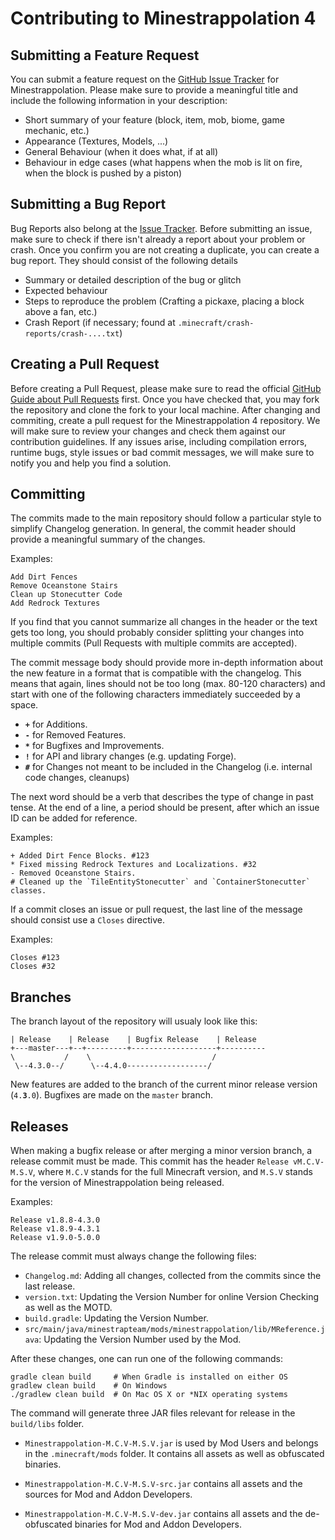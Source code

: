 # Contributing to Minestrappolation 4

## Submitting a Feature Request

You can submit a feature request on the [GitHub Issue Tracker][1] for Minestrappolation.
Please make sure to provide a meaningful title and include the following information in your description:

- Short summary of your feature (block, item, mob, biome, game mechanic, etc.)
- Appearance (Textures, Models, ...)
- General Behaviour (when it does what, if at all)
- Behaviour in edge cases (what happens when the mob is lit on fire, when the block is pushed by a piston)

## Submitting a Bug Report

Bug Reports also belong at the [Issue Tracker][1]. Before submitting an issue, make sure to check if there isn't already
a report about your problem or crash. Once you confirm you are not creating a duplicate, you can create a bug report.
They should consist of the following details

- Summary or detailed description of the bug or glitch
- Expected behaviour
- Steps to reproduce the problem (Crafting a pickaxe, placing a block above a fan, etc.)
- Crash Report (if necessary; found at `.minecraft/crash-reports/crash-....txt`)

## Creating a Pull Request

Before creating a Pull Request, please make sure to read the official
[GitHub Guide about Pull Requests](https://help.github.com/articles/using-pull-requests/) first. Once you have checked
that, you may fork the repository and clone the fork to your local machine. After changing and commiting, create a pull
request for the Minestrappolation 4 repository. We will make sure to review your changes and check them against our
contribution guidelines. If any issues arise, including compilation errors, runtime bugs, style issues or bad commit
messages, we will make sure to notify you and help you find a solution.

## Committing

The commits made to the main repository should follow a particular style to simplify Changelog generation. In general,
the commit header should provide a meaningful summary of the changes.

Examples:
```
Add Dirt Fences
Remove Oceanstone Stairs
Clean up Stonecutter Code
Add Redrock Textures
```

If you find that you cannot summarize all changes in the header or the text gets too long, you should probably consider
splitting your changes into multiple commits (Pull Requests with multiple commits are accepted).

The commit message body should provide more in-depth information about the new feature in a format that is compatible
with the changelog. This means that again, lines should not be too long (max. 80-120 characters) and start with one of
the following characters immediately succeeded by a space.

- **`+`** for Additions.
- **`-`** for Removed Features.
- **`*`** for Bugfixes and Improvements.
- **`!`** for API and library changes (e.g. updating Forge).
- **`#`** for Changes not meant to be included in the Changelog (i.e. internal code changes, cleanups)

The next word should be a verb that describes the type of change in past tense. At the end of a line, a period should be
present, after which an issue ID can be added for reference.

Examples:
```
+ Added Dirt Fence Blocks. #123
* Fixed missing Redrock Textures and Localizations. #32
- Removed Oceanstone Stairs.
# Cleaned up the `TileEntityStonecutter` and `ContainerStonecutter` classes.
```

If a commit closes an issue or pull request, the last line of the message should consist use a `Closes` directive.

Examples:
```
Closes #123
Closes #32
```

## Branches

The branch layout of the repository will usualy look like this:

```
| Release    | Release    | Bugfix Release    | Release
+---master---+--+---------+-------------------+----------
\           /    \                           /
 \--4.3.0--/      \--4.4.0------------------/
```

New features are added to the branch of the current minor release version (`4.`**`3`**`.0`). Bugfixes are made on the
`master` branch.

## Releases

When making a bugfix release or after merging a minor version branch, a release commit must be made. This commit has the
header `Release vM.C.V-M.S.V`, where `M.C.V` stands for the full Minecraft version, and `M.S.V` stands for the version
of Minestrappolation being released.

Examples:
```
Release v1.8.8-4.3.0
Release v1.8.9-4.3.1
Release v1.9.0-5.0.0
```

The release commit must always change the following files:

- `Changelog.md`: Adding all changes, collected from the commits since the last release.
- `version.txt`: Updating the Version Number for online Version Checking as well as the MOTD.
- `build.gradle`: Updating the Version Number.
- `src/main/java/minestrapteam/mods/minestrappolation/lib/MReference.java`: Updating the Version Number used by the Mod.

After these changes, one can run one of the following commands:

    gradle clean build     # When Gradle is installed on either OS
    gradlew clean build    # On Windows
    ./gradlew clean build  # On Mac OS X or *NIX operating systems

The command will generate three JAR files relevant for release in the `build/libs` folder.

- `Minestrappolation-M.C.V-M.S.V.jar` is used by Mod Users and belongs in the `.minecraft/mods` folder. It contains
all assets as well as obfuscated binaries.
- `Minestrappolation-M.C.V-M.S.V-src.jar` contains all assets and the sources for Mod and Addon Developers.
- `Minestrappolation-M.C.V-M.S.V-dev.jar` contains all assets and the de-obfuscated binaries for Mod and Addon Developers.



  [1]: https://github.com/MinestrapTeam/Minestrappolation-4/issues

